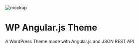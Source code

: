 ![mockup](http://g.recordit.co/fmzrIIjQxM.gif)

# WP Angular.js Theme
A WordPress Theme made with Angular.js and JSON REST API
